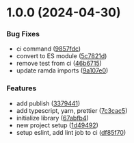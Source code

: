 # 1.0.0 (2024-04-30)

### Bug Fixes

- ci command ([9857fdc](https://github.com/haqq-network/app-store-scraper/commit/9857fdc99318519802df9060bd842ee84701d6d4))
- convert to ES module ([5c7821d](https://github.com/haqq-network/app-store-scraper/commit/5c7821dd113f8dd1e01fe141ea5230bcd09bfb69))
- remove test from ci ([46b6715](https://github.com/haqq-network/app-store-scraper/commit/46b671567d4c3e03e58ff37f0974dbd04b004bcf))
- update ramda imports ([9a107e0](https://github.com/haqq-network/app-store-scraper/commit/9a107e03892cad2dcf6b4223ae86a096b36ed45d))

### Features

- add publish ([3379441](https://github.com/haqq-network/app-store-scraper/commit/33794415ad6299f67b65a88a09b92e084a0a1215))
- add typescript, yarn, prettier ([7c3cac5](https://github.com/haqq-network/app-store-scraper/commit/7c3cac53bdd93cfd5428c003f1c2d32767ac8e45))
- initialize library ([67abfb4](https://github.com/haqq-network/app-store-scraper/commit/67abfb4344c93e8193c05c099d89962bd3b3fa57))
- new project setup ([1d49492](https://github.com/haqq-network/app-store-scraper/commit/1d494925c033aafe2da935e1eb986dd3d2ca2825))
- setup eslint, add lint job to ci ([df85f70](https://github.com/haqq-network/app-store-scraper/commit/df85f70e7934be003063702a426c0d450b5c8976))
